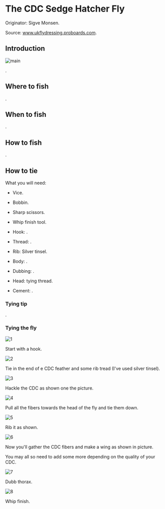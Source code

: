 # The CDC Sedge Hatcher Fly

Originator: Sigve Monsen.

Source: www.ukflydressing.proboards.com.

## Introduction

![main](8.jpg)

.

## Where to fish
.

## When to fish
.

## How to fish
.

## How to tie

What you will need:

- Vice.

- Bobbin.

- Sharp scissors.

- Whip finish tool.

- Hook: .

- Thread: .

- Rib: Silver tinsel.

- Body: .

- Dubbing: .

- Head: tying thread.

- Cement: .

### Tying tip

.

### Tying the fly

![1](1.jpg)

Start with a hook.

![2](2.jpg)

Tie in the end of e CDC feather and some rib tread (I've used silver tinsel).

![3](3.jpg)

Hackle the CDC as shown one the picture.

![4](4.jpg)

Pull all the fibers towards the head of the fly and tie them down.

![5](5.jpg)

Rib it as shown.

![6](6.jpg)

Now you'll gather the CDC fibers and make a wing as shown in picture.

You may all so need to add some more depending on the quality of your CDC.

![7](7.jpg)

Dubb thorax.

![8](8.jpg)

Whip finish.
